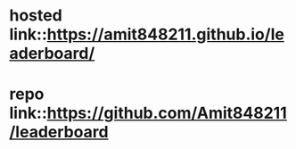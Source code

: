 # hosted link::https://amit848211.github.io/leaderboard/
# repo link::https://github.com/Amit848211/leaderboard
